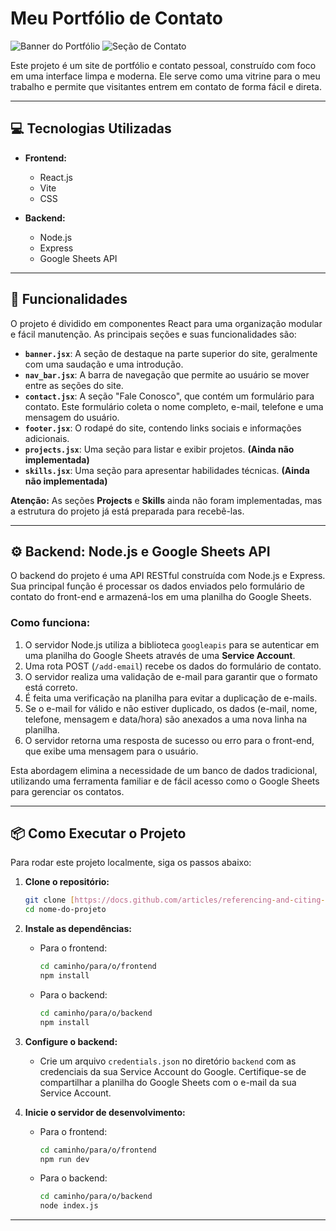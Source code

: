 # Meu Portfólio de Contato

![Banner do Portfólio](https://placehold.co/600x400/fff/000?text=Banner+do+Portf%C3%B3lio)
![Seção de Contato](https://placehold.co/600x400/fff/000?text=Se%C3%A7%C3%A3o+de+Contato)

Este projeto é um site de portfólio e contato pessoal, construído com foco em uma interface limpa e moderna. Ele serve como uma vitrine para o meu trabalho e permite que visitantes entrem em contato de forma fácil e direta.

---

## 💻 Tecnologias Utilizadas

* **Frontend:**
    * React.js
    * Vite
    * CSS

* **Backend:**
    * Node.js
    * Express
    * Google Sheets API

---

## 🚀 Funcionalidades

O projeto é dividido em componentes React para uma organização modular e fácil manutenção. As principais seções e suas funcionalidades são:

* **`banner.jsx`**: A seção de destaque na parte superior do site, geralmente com uma saudação e uma introdução.
* **`nav_bar.jsx`**: A barra de navegação que permite ao usuário se mover entre as seções do site.
* **`contact.jsx`**: A seção "Fale Conosco", que contém um formulário para contato. Este formulário coleta o nome completo, e-mail, telefone e uma mensagem do usuário.
* **`footer.jsx`**: O rodapé do site, contendo links sociais e informações adicionais.
* **`projects.jsx`**: Uma seção para listar e exibir projetos. **(Ainda não implementada)**
* **`skills.jsx`**: Uma seção para apresentar habilidades técnicas. **(Ainda não implementada)**

**Atenção:** As seções **Projects** e **Skills** ainda não foram implementadas, mas a estrutura do projeto já está preparada para recebê-las.

---

## ⚙️ Backend: Node.js e Google Sheets API

O backend do projeto é uma API RESTful construída com Node.js e Express. Sua principal função é processar os dados enviados pelo formulário de contato do front-end e armazená-los em uma planilha do Google Sheets.

### Como funciona:

1.  O servidor Node.js utiliza a biblioteca `googleapis` para se autenticar em uma planilha do Google Sheets através de uma **Service Account**.
2.  Uma rota POST (`/add-email`) recebe os dados do formulário de contato.
3.  O servidor realiza uma validação de e-mail para garantir que o formato está correto.
4.  É feita uma verificação na planilha para evitar a duplicação de e-mails.
5.  Se o e-mail for válido e não estiver duplicado, os dados (e-mail, nome, telefone, mensagem e data/hora) são anexados a uma nova linha na planilha.
6.  O servidor retorna uma resposta de sucesso ou erro para o front-end, que exibe uma mensagem para o usuário.

Esta abordagem elimina a necessidade de um banco de dados tradicional, utilizando uma ferramenta familiar e de fácil acesso como o Google Sheets para gerenciar os contatos.

---

## 📦 Como Executar o Projeto

Para rodar este projeto localmente, siga os passos abaixo:

1.  **Clone o repositório:**
    ```bash
    git clone [https://docs.github.com/articles/referencing-and-citing-content](https://docs.github.com/articles/referencing-and-citing-content)
    cd nome-do-projeto
    ```

2.  **Instale as dependências:**
    * Para o frontend:
        ```bash
        cd caminho/para/o/frontend
        npm install
        ```
    * Para o backend:
        ```bash
        cd caminho/para/o/backend
        npm install
        ```

3.  **Configure o backend:**
    * Crie um arquivo `credentials.json` no diretório `backend` com as credenciais da sua Service Account do Google. Certifique-se de compartilhar a planilha do Google Sheets com o e-mail da sua Service Account.

4.  **Inicie o servidor de desenvolvimento:**
    * Para o frontend:
        ```bash
        cd caminho/para/o/frontend
        npm run dev
        ```
    * Para o backend:
        ```bash
        cd caminho/para/o/backend
        node index.js
        ```

---
